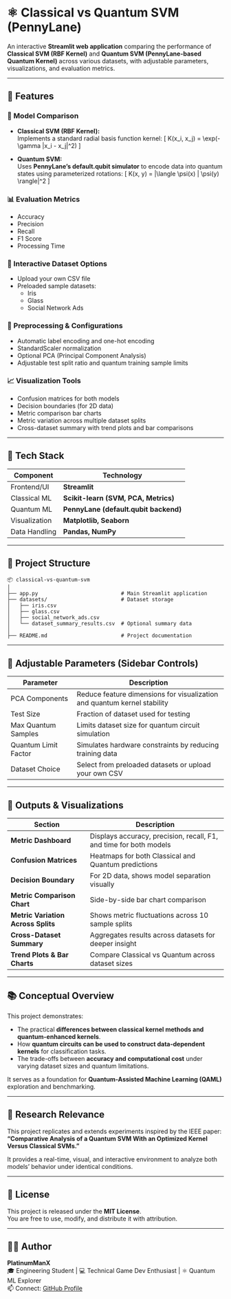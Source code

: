 # ⚛️ Classical vs Quantum SVM (PennyLane)

An interactive **Streamlit web application** comparing the performance of **Classical SVM (RBF Kernel)** and **Quantum SVM (PennyLane-based Quantum Kernel)** across various datasets, with adjustable parameters, visualizations, and evaluation metrics.

---

## 🚀 Features

### 🧠 Model Comparison
- **Classical SVM (RBF Kernel):**  
  Implements a standard radial basis function kernel:
  \[
  K(x_i, x_j) = \exp(-\gamma \|x_i - x_j\|^2)
  \]

- **Quantum SVM:**  
  Uses **PennyLane’s default.qubit simulator** to encode data into quantum states using parameterized rotations:
  \[
  K(x, y) = |\langle \psi(x) | \psi(y) \rangle|^2
  \]

### 📊 Evaluation Metrics
- Accuracy  
- Precision  
- Recall  
- F1 Score  
- Processing Time  

### 🧩 Interactive Dataset Options
- Upload your own CSV file  
- Preloaded sample datasets:
  - Iris
  - Glass
  - Social Network Ads

### 🧮 Preprocessing & Configurations
- Automatic label encoding and one-hot encoding  
- StandardScaler normalization  
- Optional PCA (Principal Component Analysis)  
- Adjustable test split ratio and quantum training sample limits

### 📈 Visualization Tools
- Confusion matrices for both models  
- Decision boundaries (for 2D data)  
- Metric comparison bar charts  
- Metric variation across multiple dataset splits  
- Cross-dataset summary with trend plots and bar comparisons  

---

## 🧰 Tech Stack

| Component | Technology |
|------------|-------------|
| Frontend/UI | **Streamlit** |
| Classical ML | **Scikit-learn (SVM, PCA, Metrics)** |
| Quantum ML | **PennyLane (default.qubit backend)** |
| Visualization | **Matplotlib, Seaborn** |
| Data Handling | **Pandas, NumPy** |

---

## 📂 Project Structure

```
📦 classical-vs-quantum-svm
│
├── app.py                           # Main Streamlit application
├── datasets/                        # Dataset storage
│   ├── iris.csv
│   ├── glass.csv
│   ├── social_network_ads.csv
│   └── dataset_summary_results.csv  # Optional summary data
│
├── README.md                        # Project documentation
```

---

## 🧮 Adjustable Parameters (Sidebar Controls)

| Parameter | Description |
|------------|--------------|
| PCA Components | Reduce feature dimensions for visualization and quantum kernel stability |
| Test Size | Fraction of dataset used for testing |
| Max Quantum Samples | Limits dataset size for quantum circuit simulation |
| Quantum Limit Factor | Simulates hardware constraints by reducing training data |
| Dataset Choice | Select from preloaded datasets or upload your own CSV |

---

## 🧩 Outputs & Visualizations

| Section | Description |
|----------|--------------|
| **Metric Dashboard** | Displays accuracy, precision, recall, F1, and time for both models |
| **Confusion Matrices** | Heatmaps for both Classical and Quantum predictions |
| **Decision Boundary** | For 2D data, shows model separation visually |
| **Metric Comparison Chart** | Side-by-side bar chart comparison |
| **Metric Variation Across Splits** | Shows metric fluctuations across 10 sample splits |
| **Cross-Dataset Summary** | Aggregates results across datasets for deeper insight |
| **Trend Plots & Bar Charts** | Compare Classical vs Quantum across dataset sizes |

---

## 📚 Conceptual Overview

This project demonstrates:
- The practical **differences between classical kernel methods and quantum-enhanced kernels**.  
- How **quantum circuits can be used to construct data-dependent kernels** for classification tasks.  
- The trade-offs between **accuracy and computational cost** under varying dataset sizes and quantum limitations.

It serves as a foundation for **Quantum-Assisted Machine Learning (QAML)** exploration and benchmarking.

---

## 🧠 Research Relevance

This project replicates and extends experiments inspired by the IEEE paper:  
**“Comparative Analysis of a Quantum SVM With an Optimized Kernel Versus Classical SVMs.”**

It provides a real-time, visual, and interactive environment to analyze both models’ behavior under identical conditions.

---

## 📜 License

This project is released under the **MIT License**.  
You are free to use, modify, and distribute it with attribution.

---

## 👨‍💻 Author

**PlatinumManX**  
🎓 Engineering Student | 💻 Technical Game Dev Enthusiast | ⚛️ Quantum ML Explorer  
📫 Connect: [GitHub Profile](https://github.com/PlatinumManX)
